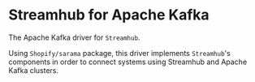 # Streamhub for Apache Kafka

The Apache Kafka driver for `Streamhub`.

Using `Shopify/sarama` package, this driver implements `Streamhub`'s components in order to connect systems using 
Streamhub and Apache Kafka clusters.